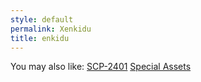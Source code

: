 ```yaml
---
style: default
permalink: Xenkidu
title: enkidu
---
```

You may also like:
[SCP-2401](http://scp-wiki.net/scp-2401)
[Special Assets](http://scp-wiki.net/special-assets)